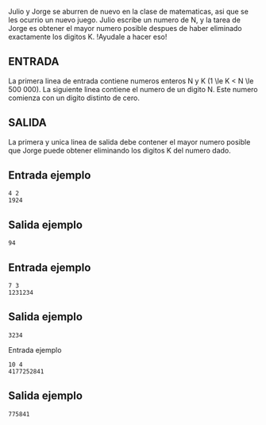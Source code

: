 Julio y Jorge se aburren de nuevo en la clase de matematicas, asi que se les ocurrio un nuevo juego. Julio escribe un numero de N, y la tarea de Jorge es obtener el mayor numero posible despues de haber eliminado exactamente los digitos K. 
!Ayudale a hacer eso!



## ENTRADA



La primera linea de entrada contiene numeros enteros N y K (1 \le K < N \le 500 000). 
La siguiente linea contiene el numero de un digito N. Este numero comienza con un digito distinto de cero.



## SALIDA



La primera y unica linea de salida debe contener el mayor numero posible que Jorge puede obtener eliminando los digitos K del numero dado.



## Entrada ejemplo



```
4 2
1924
```


## Salida ejemplo



```
94
```


## Entrada ejemplo



```
7 3
1231234
```


## Salida ejemplo



```
3234
```


Entrada ejemplo



```
10 4
4177252841
```


## Salida ejemplo



```
775841
```


